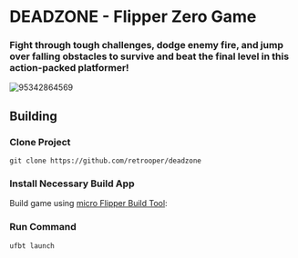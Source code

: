 # DEADZONE - Flipper Zero Game
### Fight through tough challenges, dodge enemy fire, and jump over falling obstacles to survive and beat the final level in this action-packed platformer!
![95342864569](https://github.com/user-attachments/assets/0409277a-343e-4066-a4c9-116b028149d8)


## Building
### Clone Project
```git clone https://github.com/retrooper/deadzone```
### Install Necessary Build App
Build game using [micro Flipper Build Tool](https://pypi.org/project/ufbt/):
### Run Command
```
ufbt launch
```

